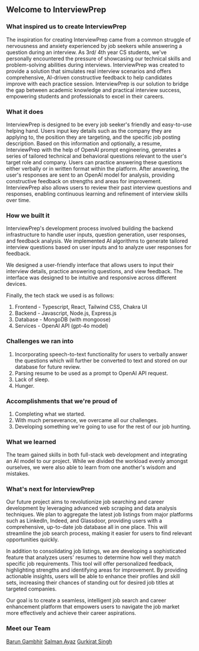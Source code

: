 ## Welcome to InterviewPrep

### What inspired us to create InterviewPrep

The inspiration for creating InterviewPrep came from a common struggle of nervousness and anxiety experienced by job seekers while answering a question during an interview. As 3rd/ 4th year CS students, we've personally encountered the pressure of showcasing our technical skills and problem-solving abilities during interviews. 
InterviewPrep was created to provide a solution that simulates real interview scenarios and offers comprehensive, AI-driven constructive feedback to help candidates improve with each practice session. InterviewPrep is our solution to bridge the gap between academic knowledge and practical interview success, empowering students and professionals to excel in their careers.

### What it does

InterviewPrep is designed to be every job seeker's friendly and easy-to-use helping hand. Users input key details such as the company they are applying to, the position they are targeting, and the specific job posting description. Based on this information and optionally, a resume, InterviewPrep with the help of OpenAI prompt engineering, generates a series of tailored technical and behavioral questions relevant to the user's target role and company. Users can practice answering these questions either verbally or in written format within the platform. 
After answering, the user's responses are sent to an OpenAI model for analysis, providing constructive feedback on strengths and areas for improvement. InterviewPrep also allows users to review their past interview questions and responses, enabling continuous learning and refinement of interview skills over time. 

### How we built it

InterviewPrep's development process involved building the backend infrastructure to handle user inputs, question generation, user responses, and feedback analysis. We implemented AI algorithms to generate tailored interview questions based on user inputs and to analyze user responses for feedback.

We designed a user-friendly interface that allows users to input their interview details, practice answering questions, and view feedback. The interface was designed to be intuitive and responsive across different devices.

Finally, the tech stack we used is as follows:
1. Frontend - Typescript, React, Tailwind CSS, Chakra UI
2. Backend - Javascript, Node.js, Express.js
3. Database - MongoDB (with mongoose)
3. Services - OpenAI API (gpt-4o model)

### Challenges we ran into

1. Incorporating speech-to-text functionality for users to verbally answer the questions which will further be converted to text and stored on our database for future review.
2. Parsing resume to be used as a prompt to OpenAI API request. 
3. Lack of sleep.
4. Hunger.

### Accomplishments that we're proud of

1. Completing what we started.
2. With much perseverance, we overcame all our challenges.
3. Developing something we're going to use for the rest of our job hunting.

### What we learned

The team gained skills in both full-stack web development and integrating an AI model to our project. While we divided the workload evenly amongst ourselves, we were also able to learn from one another's wisdom and mistakes.

### What's next for InterviewPrep

Our future project aims to revolutionize job searching and career development by leveraging advanced web scraping and data analysis techniques. We plan to aggregate the latest job listings from major platforms such as LinkedIn, Indeed, and Glassdoor, providing users with a comprehensive, up-to-date job database all in one place. This will streamline the job search process, making it easier for users to find relevant opportunities quickly.

In addition to consolidating job listings, we are developing a sophisticated feature that analyzes users' resumes to determine how well they match specific job requirements. This tool will offer personalized feedback, highlighting strengths and identifying areas for improvement. By providing actionable insights, users will be able to enhance their profiles and skill sets, increasing their chances of standing out for desired job titles at targeted companies.

Our goal is to create a seamless, intelligent job search and career enhancement platform that empowers users to navigate the job market more effectively and achieve their career aspirations.

### Meet our Team

[Barun Gambhir](https://github.com/barunGambhir)
[Salman Ayaz](https://github.com/salmanayazz)
[Gurkirat Singh](https://github.com/GurkiratSingh111)

